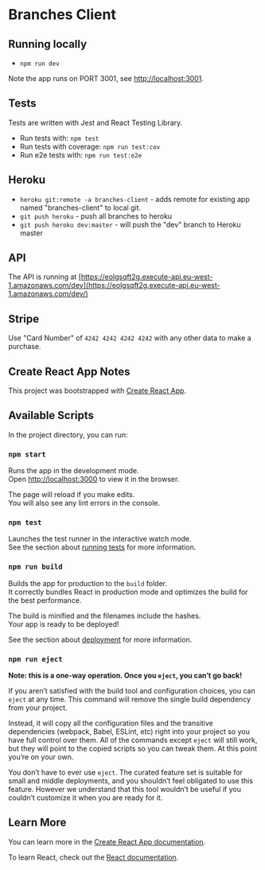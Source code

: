 # Branches Client

## Running locally

* `npm run dev`

Note the app runs on PORT 3001, see [http://localhost:3001](http://localhost:3001).

## Tests

Tests are written with Jest and React Testing Library. 

* Run tests with: `npm test`
* Run tests with coverage: `npm run test:cov`
* Run e2e tests with: `npm run test:e2e`

## Heroku

* `heroku git:remote -a branches-client` - adds remote for existing app named "branches-client" to local git.
* `git push heroku` - push all branches to heroku
* `git push heroku dev:master` - will push the "dev" branch to Heroku master

## API

The API is running at [https://eolgsqft2g.execute-api.eu-west-1.amazonaws.com/dev](https://eolgsqft2g.execute-api.eu-west-1.amazonaws.com/dev/)

## Stripe

Use "Card Number" of `4242 4242 4242 4242` with any other data to make a purchase.


## Create React App Notes

This project was bootstrapped with [Create React App](https://github.com/facebook/create-react-app).

## Available Scripts

In the project directory, you can run:

### `npm start`

Runs the app in the development mode.<br />
Open [http://localhost:3000](http://localhost:3000) to view it in the browser.

The page will reload if you make edits.<br />
You will also see any lint errors in the console.

### `npm test`

Launches the test runner in the interactive watch mode.<br />
See the section about [running tests](https://facebook.github.io/create-react-app/docs/running-tests) for more information.

### `npm run build`

Builds the app for production to the `build` folder.<br />
It correctly bundles React in production mode and optimizes the build for the best performance.

The build is minified and the filenames include the hashes.<br />
Your app is ready to be deployed!

See the section about [deployment](https://facebook.github.io/create-react-app/docs/deployment) for more information.

### `npm run eject`

**Note: this is a one-way operation. Once you `eject`, you can’t go back!**

If you aren’t satisfied with the build tool and configuration choices, you can `eject` at any time. This command will remove the single build dependency from your project.

Instead, it will copy all the configuration files and the transitive dependencies (webpack, Babel, ESLint, etc) right into your project so you have full control over them. All of the commands except `eject` will still work, but they will point to the copied scripts so you can tweak them. At this point you’re on your own.

You don’t have to ever use `eject`. The curated feature set is suitable for small and middle deployments, and you shouldn’t feel obligated to use this feature. However we understand that this tool wouldn’t be useful if you couldn’t customize it when you are ready for it.

## Learn More

You can learn more in the [Create React App documentation](https://facebook.github.io/create-react-app/docs/getting-started).

To learn React, check out the [React documentation](https://reactjs.org/).
